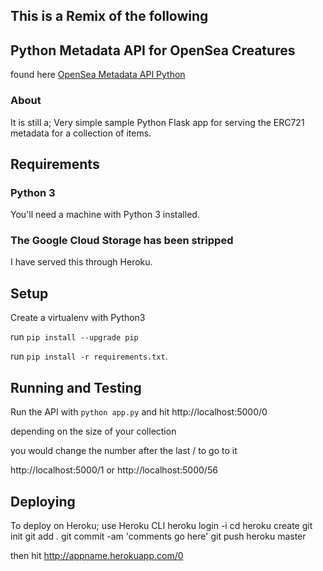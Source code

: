 ## This is a Remix of the following
## Python Metadata API for OpenSea Creatures
found here [OpenSea Metadata API Python](https://github.com/ProjectOpenSea/metadata-api-python)

### About
It is still a;
Very simple sample Python Flask app for serving the ERC721 metadata for a collection of items.

## Requirements

### Python 3

You'll need a machine with Python 3 installed.

### The Google Cloud Storage has been stripped

I have served this through Heroku.

## Setup

Create a virtualenv with Python3

run `pip install --upgrade pip`

run `pip install -r requirements.txt`.

## Running and Testing

Run the API with `python app.py` and hit http://localhost:5000/0

depending on the size of your collection

you would change the number after the last / to go to it

http://localhost:5000/1 or http://localhost:5000/56

## Deploying

To deploy on Heroku;
use Heroku CLI
heroku login -i
cd <to this main directory>
heroku create
git init
git add .
git commit -am 'comments go here'
git push heroku master

then hit http://appname.herokuapp.com/0
